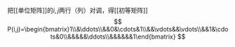 把[[单位矩阵]]的$i,j$两行（列）对调，得[[初等矩阵]]
$$
P(i,j)=\begin{bmatrix}1\\&\ddots\\&&0&\cdots&1\\&&\vdots&&\vdots\\&&1&\cdots&0\\&&&&&\ddots\\&&&&&&1\end{bmatrix}
$$